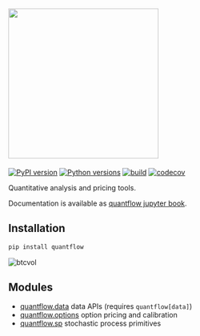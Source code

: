 # <img src="https://raw.githubusercontent.com/quantmind/quantflow/main/notebooks/quantflow.svg" width=300 />

[![PyPI version](https://badge.fury.io/py/quantflow.svg)](https://badge.fury.io/py/quantflow)
[![Python versions](https://img.shields.io/pypi/pyversions/quantflow.svg)](https://pypi.org/project/quantflow)
[![build](https://github.com/quantmind/quantflow/actions/workflows/build.yml/badge.svg)](https://github.com/quantmind/quantflow/actions/workflows/build.yml)
[![codecov](https://codecov.io/gh/quantmind/quantflow/branch/main/graph/badge.svg?token=wkH9lYKOWP)](https://codecov.io/gh/quantmind/quantflow)

Quantitative analysis and pricing tools.

Documentation is available as [quantflow jupyter book](https://quantmind.github.io/quantflow/).

## Installation

```bash
pip install quantflow
```

![btcvol](https://github.com/quantmind/quantflow/assets/144320/88ed85d1-c3c5-489c-ac07-21b036593214)


## Modules

* [quantflow.data](https://github.com/quantmind/quantflow/tree/main/quantflow/data) data APIs (requires `quantflow[data]`)
* [quantflow.options](https://github.com/quantmind/quantflow/tree/main/quantflow/options) option pricing and calibration
* [quantflow.sp](https://github.com/quantmind/quantflow/tree/main/quantflow/sp) stochastic process primitives
